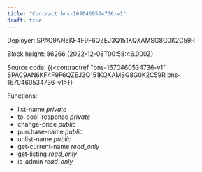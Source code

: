 ```yaml
---
title: "Contract bns-1670460534736-v1"
draft: true
---
```

Deployer: SPAC9AN6KF4F9F6QZEJ3Q151KQXAMSG8G0K2C59R


 



Block height: 86266 (2022-12-08T00:58:46.000Z)

Source code: {{<contractref "bns-1670460534736-v1" SPAC9AN6KF4F9F6QZEJ3Q151KQXAMSG8G0K2C59R bns-1670460534736-v1>}}

Functions:

* list-name _private_
* to-bool-response _private_
* change-price _public_
* purchase-name _public_
* unlist-name _public_
* get-current-name _read_only_
* get-listing _read_only_
* is-admin _read_only_
